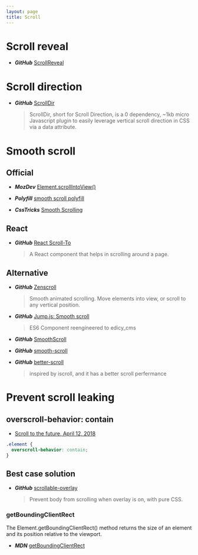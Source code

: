 ```yaml
---
layout: page
title: Scroll
---
```


# Scroll reveal

- **_GitHub_** [ScrollReveal](https://github.com/jlmakes/scrollreveal)

# Scroll direction

- **_GitHub_** [ScrollDir](https://github.com/dollarshaveclub/scrolldir)
  > ScrollDir, short for Scroll Direction, is a 0 dependency, ~1kb micro Javascript plugin to easily leverage vertical scroll direction in CSS via a data attribute.

# Smooth scroll

## Official

- **_MozDev_** [Element.scrollIntoView()](https://developer.mozilla.org/en/docs/Web/API/Element/scrollIntoView)
- **_Polyfill_** [smooth scroll polyfill](https://github.com/iamdustan/smoothscroll)

- **_CssTricks_** [Smooth Scrolling](https://css-tricks.com/snippets/jquery/smooth-scrolling/)

## React

- **_GitHub_** [React Scroll-To](https://github.com/ganderzz/react-scroll-to)
  > A React component that helps in scrolling around a page.

## Alternative

- **_GitHub_** [Zenscroll](https://github.com/zengabor/zenscroll)

  > Smooth animated scrolling. Move elements into view, or scroll to any vertical position.

- **_GitHub_** [Jump.js: Smooth scroll](https://github.com/callmecavs/jump.js)

  > ES6
  > Component reengineered to edicy_cms

- **_GitHub_** [SmoothScroll](https://github.com/alicelieutier/smoothScroll)

- **_GitHub_** [smooth-scroll](https://github.com/cferdinandi/smooth-scroll)

- **_GitHub_** [better-scroll](https://github.com/ustbhuangyi/better-scroll)
  > inspired by iscroll, and it has a better scroll perfermance

# Prevent scroll leaking

## overscroll-behavior: contain

- [Scroll to the future, April 12, 2018](https://evilmartians.com/chronicles/scroll-to-the-future-modern-javascript-css-scrolling-implementations)

```css
.element {
  overscroll-behavior: contain;
}
```

## Best case solution

- **_GitHub_** [scrollable-overlay](https://github.com/Luxiyalu/scrollable-overlay)
  > Prevent body from scrolling when overlay is on, with pure CSS.

### getBoundingClientRect

The Element.getBoundingClientRect() method returns the size of an element and its position relative to the viewport.

- **_MDN_** [getBoundingClientRect](https://developer.mozilla.org/en-US/docs/Web/API/Element/getBoundingClientRect)
